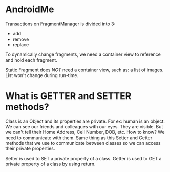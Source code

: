 # AndroidMe

Transactions on FragmentManager is divided into 3:
* add
* remove
* replace

To dynamically change fragments, we need a container view to reference and hold each fragment.

Static Fragment does _NOT_ need a container view, such as: a list of images. List won't change during run-time.

# What is GETTER and SETTER methods?
Class is an Object and its properties are private. For ex: human is an object. We can see our friends and colleagues with our eyes. They are visible.
But we can't tell their Home Address, Cell Number, DOB, etc. How to know? We need to communicate with them.
Same thing as this Setter and Getter methods that we use to communicate between classes so we can access their private properties.

Setter is used to SET a private property of a class.
Getter is used to GET a private property of a class by using return.

